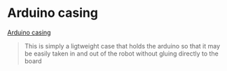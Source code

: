 # Arduino casing

[Arduino casing](v1_1_arduino_box.stl)

> This is simply a ligtweight case that holds the arduino so that it may be easily taken in and out of the robot without gluing directly to the board
